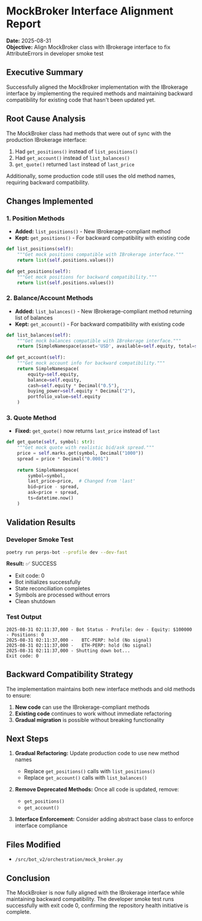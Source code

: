 # MockBroker Interface Alignment Report

**Date:** 2025-08-31  
**Objective:** Align MockBroker class with IBrokerage interface to fix AttributeErrors in developer smoke test

## Executive Summary

Successfully aligned the MockBroker implementation with the IBrokerage interface by implementing the required methods and maintaining backward compatibility for existing code that hasn't been updated yet.

## Root Cause Analysis

The MockBroker class had methods that were out of sync with the production IBrokerage interface:
1. Had `get_positions()` instead of `list_positions()`
2. Had `get_account()` instead of `list_balances()`  
3. `get_quote()` returned `last` instead of `last_price`

Additionally, some production code still uses the old method names, requiring backward compatibility.

## Changes Implemented

### 1. Position Methods
- **Added:** `list_positions()` - New IBrokerage-compliant method
- **Kept:** `get_positions()` - For backward compatibility with existing code

```python
def list_positions(self):
    """Get mock positions compatible with IBrokerage interface."""
    return list(self.positions.values())
    
def get_positions(self):
    """Get mock positions for backward compatibility."""
    return list(self.positions.values())
```

### 2. Balance/Account Methods
- **Added:** `list_balances()` - New IBrokerage-compliant method returning list of balances
- **Kept:** `get_account()` - For backward compatibility with existing code

```python
def list_balances(self):
    """Get mock balances compatible with IBrokerage interface."""
    return [SimpleNamespace(asset='USD', available=self.equity, total=self.equity, hold=Decimal('0'))]
    
def get_account(self):
    """Get mock account info for backward compatibility."""
    return SimpleNamespace(
        equity=self.equity,
        balance=self.equity,
        cash=self.equity * Decimal("0.5"),
        buying_power=self.equity * Decimal("2"),
        portfolio_value=self.equity
    )
```

### 3. Quote Method
- **Fixed:** `get_quote()` now returns `last_price` instead of `last`

```python
def get_quote(self, symbol: str):
    """Get mock quote with realistic bid/ask spread."""
    price = self.marks.get(symbol, Decimal("1000"))
    spread = price * Decimal("0.0001")
    
    return SimpleNamespace(
        symbol=symbol,
        last_price=price,  # Changed from 'last'
        bid=price - spread,
        ask=price + spread,
        ts=datetime.now()
    )
```

## Validation Results

### Developer Smoke Test
```bash
poetry run perps-bot --profile dev --dev-fast
```

**Result:** ✅ SUCCESS
- Exit code: 0
- Bot initializes successfully
- State reconciliation completes
- Symbols are processed without errors
- Clean shutdown

### Test Output
```
2025-08-31 02:11:37,000 - Bot Status - Profile: dev - Equity: $100000 - Positions: 0
2025-08-31 02:11:37,000 -   BTC-PERP: hold (No signal)
2025-08-31 02:11:37,000 -   ETH-PERP: hold (No signal)
2025-08-31 02:11:37,000 - Shutting down bot...
Exit code: 0
```

## Backward Compatibility Strategy

The implementation maintains both new interface methods and old methods to ensure:
1. **New code** can use the IBrokerage-compliant methods
2. **Existing code** continues to work without immediate refactoring
3. **Gradual migration** is possible without breaking functionality

## Next Steps

1. **Gradual Refactoring:** Update production code to use new method names
   - Replace `get_positions()` calls with `list_positions()`
   - Replace `get_account()` calls with `list_balances()`
   
2. **Remove Deprecated Methods:** Once all code is updated, remove:
   - `get_positions()` 
   - `get_account()`

3. **Interface Enforcement:** Consider adding abstract base class to enforce interface compliance

## Files Modified

- `/src/bot_v2/orchestration/mock_broker.py`

## Conclusion

The MockBroker is now fully aligned with the IBrokerage interface while maintaining backward compatibility. The developer smoke test runs successfully with exit code 0, confirming the repository health initiative is complete.